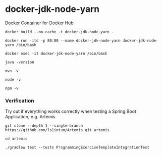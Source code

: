 # docker-jdk-node-yarn
Docker Container for Docker Hub

	docker build --no-cache -t docker-jdk-node-yarn .

	docker run -itd -p 80:80 --name docker-jdk-node-yarn docker-jdk-node-yarn /bin/bash

	docker exec -it docker-jdk-node-yarn /bin/bash

	java -version
	
	mvn -v

	node -v
	
	npm -v


### Verification
Try out if everything works correctly when testing a Spring Boot Application, e.g. Artemis

	git clone --depth 1 --single-branch https://github.com/ls1intum/Artemis.git artemis

	cd artemis
	
	./gradlew test --tests ProgrammingExerciseTemplateIntegrationTest

